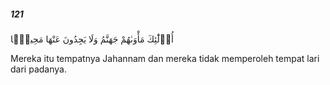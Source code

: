 ##### 121

<span class="ayah">أُو۟لَٰٓئِكَ مَأْوَىٰهُمْ جَهَنَّمُ وَلَا يَجِدُونَ عَنْهَا مَحِيصًۭا</span>

<span class="ayah_translation">Mereka itu tempatnya Jahannam dan mereka tidak memperoleh tempat lari dari padanya.</span>
